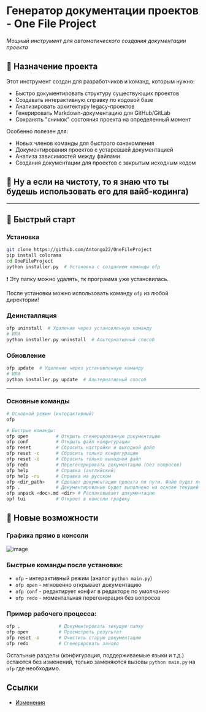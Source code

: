 # Генератор документации проектов - One File Project  

*Мощный инструмент для автоматического создания документации проекта*  

## 🎯 Назначение проекта  

Этот инструмент создан для разработчиков и команд, которым нужно:  
- Быстро документировать структуру существующих проектов  
- Создавать интерактивную справку по кодовой базе  
- Анализировать архитектуру legacy-проектов  
- Генерировать Markdown-документацию для GitHub/GitLab  
- Сохранять "снимок" состояния проекта на определенный момент  


Особенно полезен для:
- Новых членов команды для быстрого ознакомления
- Документирования проектов с устаревшей документацией
- Анализа зависимостей между файлами
- Создания документации для проектов с закрытым исходным кодом

## 👀 Ну а если на чистоту, то я знаю что ты будешь использовать его для вайб-кодинга)

---

## 🚀 Быстрый старт  

### Установка  
```bash  
git clone https://github.com/Antongo22/OneFileProject  
pip install colorama  
cd OneFileProject  
python installer.py  # Установка с созданием команды ofp
```
❗️ Эту папку можно удалять, тк программа уже установилась.


После установки можно использовать команду `ofp` из любой директории!

### Деинсталляция  
```bash  
ofp uninstall  # Удаление через установленную команду
# ИЛИ
python installer.py uninstall  # Альтернативный способ
```  

###  Обновление
```bash  
ofp update  # Удаление через установленную команду
# ИЛИ
python installer.py update  # Альтернативный способ
``` 
---

### Основные команды  
```bash  
# Основной режим (интерактивный)  
ofp  

# Быстрые команды:  
ofp open          # Открыть сгенерированную документацию  
ofp conf          # Открыть файл конфигурации  
ofp reset         # Сбросить настройки и выходной файл  
ofp reset -c      # Сбросить только конфигурацию  
ofp reset -o      # Сбросить только выходной файл  
ofp redo          # Перегенерировать документацию (без вопросов)  
ofp help          # Справка (английский)  
ofp help -ru      # Справка на русском  
ofp <dir_path>    # Сделает документацию проекта по пути. Файл будет лежать радом с папкой
ofp .             # Документирование будет выполнено на основе текущей папки
ofp unpack <doc>.md <dir> # Распаковывает документацию
opf tui           # Откроет в консоли графику
```  

## 🔄 Новые возможности  

### Графика прямо в консоли
![image](https://github.com/user-attachments/assets/05d19382-1e95-49dd-96be-8ba014b57845)



### Быстрые команды после установки:  
- `ofp` - интерактивный режим (аналог `python main.py`)  
- `ofp open` - мгновенно открывает документацию  
- `ofp conf` - редактирует конфиг в редакторе по умолчанию  
- `ofp redo` - моментальная перегенерация без вопросов  

### Пример рабочего процесса:  
```bash
ofp .              # Документировать текущую папку
ofp open           # Просмотреть результат
ofp reset -o       # Очистить старую документацию
ofp redo           # Сгенерировать заново
```

Остальные разделы (конфигурация, поддерживаемые языки и т.д.) остаются без изменений, только заменяются вызовы `python main.py` на `ofp` где необходимо.

## Ссылки
- [Изменения](./changelog.md)
